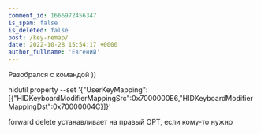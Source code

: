 ```yaml
---
comment_id: 1666972456347
is_spam: false
is_deleted: false
post: /key-remap/
date: 2022-10-28 15:54:17 +0000
author_fullname: 'Евгений'
---
```


Разобрался с командой ))

hidutil property --set '{"UserKeyMapping":[{"HIDKeyboardModifierMappingSrc":0x7000000E6,"HIDKeyboardModifierMappingDst":0x70000004C}]}' 

forward delete устанавливает на правый OPT, если кому-то нужно

